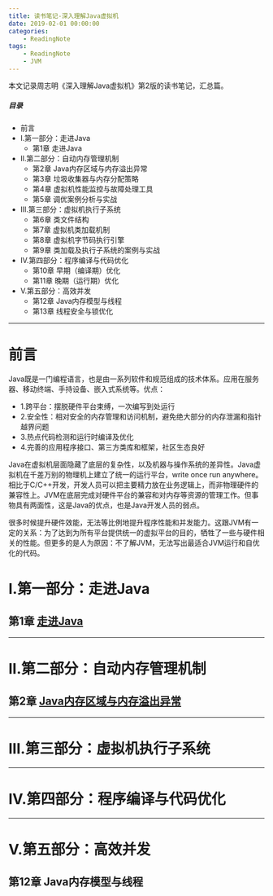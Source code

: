 ```yaml
---
title: 读书笔记-深入理解Java虚拟机
date: 2019-02-01 00:00:00
categories:
    - ReadingNote
tags:
    - ReadingNote
    - JVM
---
```


本文记录周志明《深入理解Java虚拟机》第2版的读书笔记，汇总篇。

<!-- more -->

##### 目录
+ 前言
+ I.第一部分：走进Java
  * 第1章 走进Java
+ II.第二部分：自动内存管理机制
  * 第2章 Java内存区域与内存溢出异常
  * 第3章 垃圾收集器与内存分配策略
  * 第4章 虚拟机性能监控与故障处理工具
  * 第5章 调优案例分析与实战 
+ III.第三部分：虚拟机执行子系统
  * 第6章 类文件结构
  * 第7章 虚拟机类加载机制
  * 第8章 虚拟机字节码执行引擎
  * 第9章 类加载及执行子系统的案例与实战
+ IV.第四部分：程序编译与代码优化
  * 第10章 早期（编译期）优化
  * 第11章 晚期（运行期）优化
+ V.第五部分：高效并发
  * 第12章 Java内存模型与线程
  * 第13章 线程安全与锁优化

---
# 前言

Java既是一门编程语言，也是由一系列软件和规范组成的技术体系。应用在服务器、移动终端、手持设备、嵌入式系统等。优点：

- 1.跨平台：摆脱硬件平台束缚，一次编写到处运行
- 2.安全性：相对安全的内存管理和访问机制，避免绝大部分的内存泄漏和指针越界问题
- 3.热点代码检测和运行时编译及优化
- 4.完善的应用程序接口、第三方类库和框架，社区生态良好

Java在虚拟机层面隐藏了底层的复杂性，以及机器与操作系统的差异性。Java虚拟机在千差万别的物理机上建立了统一的运行平台，write once run anywhere。相比于C/C++开发，开发人员可以把主要精力放在业务逻辑上，而非物理硬件的兼容性上。JVM在底层完成对硬件平台的兼容和对内存等资源的管理工作。但事物具有两面性，这是Java的优点，也是Java开发人员的弱点。

很多时候提升硬件效能，无法等比例地提升程序性能和并发能力。这跟JVM有一定的关系：为了达到为所有平台提供统一的虚拟平台的目的，牺牲了一些与硬件相关的性能。但更多的是人为原因：不了解JVM，无法写出最适合JVM运行和自优化的代码。

# I.第一部分：走进Java
## 第1章 [走进Java](https://blog.wocaishiliuke.cn/readingnote/2017/01/01/%E6%B7%B1%E5%85%A5%E7%90%86%E8%A7%A3Java%E8%99%9A%E6%8B%9F%E6%9C%BA-%E7%AC%AC1%E7%AB%A0/)


---
# II.第二部分：自动内存管理机制
## 第2章 [Java内存区域与内存溢出异常](https://blog.wocaishiliuke.cn/readingnote/2017/01/02/%E6%B7%B1%E5%85%A5%E7%90%86%E8%A7%A3Java%E8%99%9A%E6%8B%9F%E6%9C%BA-%E7%AC%AC2%E7%AB%A0/)


---
# III.第三部分：虚拟机执行子系统


---
# IV.第四部分：程序编译与代码优化


---
# V.第五部分：高效并发
## 第12章 Java内存模型与线程
